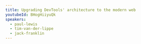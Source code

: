 ```yaml
---
title: Upgrading DevTools' architecture to the modern web
youtubeId: BHogHiiyuQk
speakers:
  - paul-lewis
  - tim-van-der-lippe
  - jack-franklin
---
```

